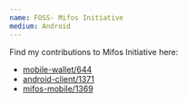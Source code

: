 ```yaml
---
name: FOSS- Mifos Initiative
medium: Android
---
```

Find my contributions to Mifos Initiative here:
- [mobile-wallet/644](https://github.com/openMF/mobile-wallet/pull/644)
- [android-client/1371](https://github.com/openMF/android-client/pull/1371)
- [mifos-mobile/1369](https://github.com/openMF/mifos-mobile/pull/1369)